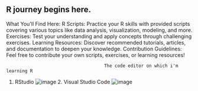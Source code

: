 ## R journey begins here.


 What You'll Find Here:
R Scripts: Practice your R skills with provided scripts covering various topics like data analysis, visualization, modeling, and more.
Exercises: Test your understanding and apply concepts through challenging exercises.
Learning Resources: Discover recommended tutorials, articles, and documentation to deepen your knowledge.
Contribution Guidelines: Feel free to contribute your own scripts, exercises, or learning resources!


                                         The code editor on which i'm learning R 
1. RStudio 
![image](https://github.com/Namityadav8/R-Programming-/assets/114800158/9febc826-0d69-4c98-a808-b0c91dfe0a8a)
                        2. Visual Studio Code
 ![image](https://github.com/Namityadav8/R-Programming-/assets/114800158/506c9a9d-e0dd-4543-b66a-dc8059214a63)




